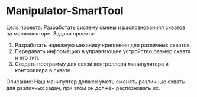 # Manipulator-SmartTool
Цель проекта:
Разработать систему смены и распознованияя схватов на маниполяторе.
Задачи проекта:
1. Разработать надежную механику крепления для различных схватов.
2. Передавать информацию в управляющее устройство размер схвата и его тип.
3. Создать программу для связи контроллера манипулятора и контроллера в схвате.

Описание:
Наш манипултор должен уметь сменять различные схваты для различных задач, при этом
он должен распозновать их.
